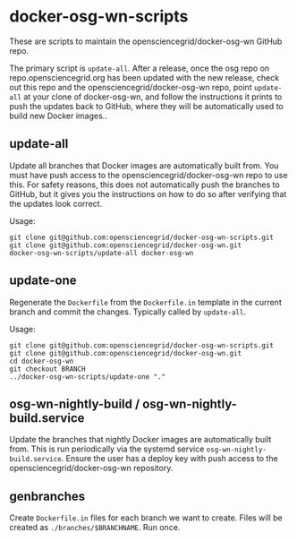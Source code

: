 # docker-osg-wn-scripts

These are scripts to maintain the opensciencegrid/docker-osg-wn GitHub repo.

The primary script is `update-all`. After a release, once the osg repo on
repo.opensciencegrid.org has been updated with the new release, check out this
repo and the opensciencegrid/docker-osg-wn repo, point `update-all` at your
clone of docker-osg-wn, and follow the instructions it prints to push the
updates back to GitHub, where they will be automatically used to build new
Docker images..



## update-all
Update all branches that Docker images are automatically built from.
You must have push access to the opensciencegrid/docker-osg-wn repo to use this.
For safety reasons, this does not automatically push the branches to GitHub,
but it gives you the instructions on how to do so after verifying that the
updates look correct.

Usage:
```
git clone git@github.com:opensciencegrid/docker-osg-wn-scripts.git
git clone git@github.com:opensciencegrid/docker-osg-wn.git
docker-osg-wn-scripts/update-all docker-osg-wn
```

## update-one
Regenerate the `Dockerfile` from the `Dockerfile.in` template in the current branch and commit the changes.
Typically called by `update-all`.

Usage:
```
git clone git@github.com:opensciencegrid/docker-osg-wn-scripts.git
git clone git@github.com:opensciencegrid/docker-osg-wn.git
cd docker-osg-wn
git checkout BRANCH
../docker-osg-wn-scripts/update-one "."
```

## osg-wn-nightly-build / osg-wn-nightly-build.service
Update the branches that nightly Docker images are automatically built from.
This is run periodically via the systemd service `osg-wn-nightly-build.service`.
Ensure the user has a deploy key with push access to the
opensciencegrid/docker-osg-wn repository.

## genbranches
Create `Dockerfile.in` files for each branch we want to create. Files will be created as `./branches/$BRANCHNAME`.
Run once.
